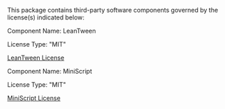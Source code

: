 This package contains third-party software components governed by the license(s) indicated below:

Component Name: LeanTween

License Type: "MIT"

[LeanTween License](https://github.com/dentedpixel/LeanTween/blob/master/Assets/LeanTween/License.txt)

Component Name: MiniScript

License Type: "MIT"

[MiniScript License](https://github.com/JoeStrout/miniscript/blob/master/LICENSE)